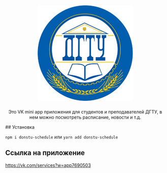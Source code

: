 <h1 align="center">
  <a href="https://vk.com/app7690503"><img src="./src/img/logo.png" width="300" alt="DONSTU logo"></a>
</h1>
<p align="center">
Это VK mini app приложения для студентов и преподавателей ДГТУ, в нем можно посмотреть расписание, новости и т.д. 
</p>
## Установка

`npm i donstu-schedule` или `yarn add donstu-schedule`

## Ссылка на приложение

https://vk.com/services?w=app7690503
